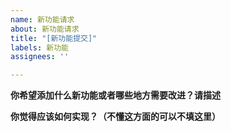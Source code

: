 ```yaml
---
name: 新功能请求
about: 新功能请求
title: "[新功能提交]"
labels: 新功能
assignees: ''

---
```


**你希望添加什么新功能或者哪些地方需要改进？请描述**  
  
**你觉得应该如何实现？（不懂这方面的可以不填这里）**
